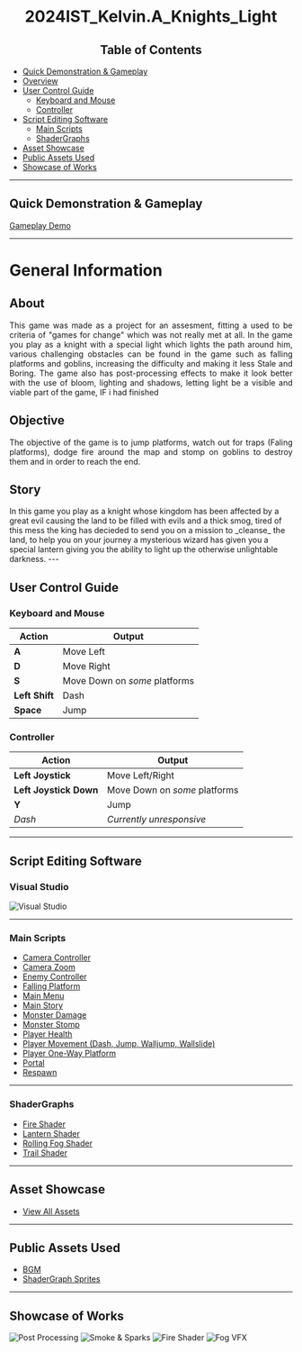 <h1 align="center">2024IST_Kelvin.A_Knights_Light</h1>

<h2 align="center">Table of Contents</h2>

- [Quick Demonstration & Gameplay](#quick-demonstration--gameplay)
- [Overview](#overview)
- [User Control Guide](#user-control-guide)
  - [Keyboard and Mouse](#keyboard-and-mouse)
  - [Controller](#controller)
- [Script Editing Software](#script-editing-software)
  - [Main Scripts](#main-scripts)
  - [ShaderGraphs](#shadergraphs)
- [Asset Showcase](#asset-showcase)
- [Public Assets Used](#public-assets-used)
- [Showcase of Works](#showcase-of-works)

---

## Quick Demonstration & Gameplay

[Gameplay Demo](https://github.com/user-attachments/assets/b3b530ec-3bd9-42b2-b68c-0a961a1a589b)

---

# General Information
## About
<p align="justify">
This game was made as a project for an assesment, fitting a used to be criteria of "games for change" which was not really met at all. In the game you play as a knight with a special light which lights the path around him, various challenging obstacles can be found in the game such as falling platforms and goblins, increasing the difficulty and making it less Stale and Boring. The game also has post-processing effects to make it look better with the use of bloom, lighting and shadows, letting light be a visible and viable part of the game, IF i had finished
</p>

## Objective
<p align="justify">
  The objective of the game is to jump platforms, watch out for traps (Faling platforms), dodge fire around the map and stomp on goblins to destroy them and in order to reach the end.
</p>

## Story
<p align="justify">
</p> In this game you play as a knight whose kingdom has been affected by a great evil causing the land to be filled with evils and a thick smog, tired of this mess the king has decieded to send you on a mission to _cleanse_ the land, to help you on your journey a mysterious wizard has given you a special lantern giving you the ability to light up the otherwise unlightable darkness.
---

## User Control Guide

### Keyboard and Mouse

| Action        | Output                              |
| ------------- | ----------------------------------- |
| **A**         | Move Left                           |
| **D**         | Move Right                          |
| **S**         | Move Down on *some* platforms       |
| **Left Shift**| Dash                                |
| **Space**     | Jump                                |

### Controller

| Action                     | Output                              |
| --------------------------- | ----------------------------------- |
| **Left Joystick**           | Move Left/Right                     |
| **Left Joystick Down**      | Move Down on *some* platforms       |
| **Y**                       | Jump                                |
| *Dash*                      | *Currently unresponsive*            |

---

## Script Editing Software

### Visual Studio

![Visual Studio](https://github.com/user-attachments/assets/7f95c7b2-96c0-469b-8fa8-c2487bc9178c)

---

### Main Scripts

- [Camera Controller](https://github.com/TempeHS/2024IST_Kelvin.A_Knights.Light/blob/main/My%20project/Assets/Scripts/Cameracontroller.cs)
- [Camera Zoom](https://github.com/TempeHS/2024IST_Kelvin.A_Knights.Light/blob/main/My%20project/Assets/Scripts/CameraZoom.cs)
- [Enemy Controller](https://github.com/TempeHS/2024IST_Kelvin.A_Knights.Light/blob/main/My%20project/Assets/Scripts/EnemyController.cs)
- [Falling Platform](https://github.com/TempeHS/2024IST_Kelvin.A_Knights.Light/blob/main/My%20project/Assets/Scripts/FallingPlatform.cs)
- [Main Menu](https://github.com/TempeHS/2024IST_Kelvin.A_Knights.Light/blob/main/My%20project/Assets/Scripts/MainStory.cs)
- [Main Story](https://github.com/TempeHS/2024IST_Kelvin.A_Knights.Light/blob/main/My%20project/Assets/Scripts/MainStory.cs)
- [Monster Damage](https://github.com/TempeHS/2024IST_Kelvin.A_Knights.Light/blob/main/My%20project/Assets/Scripts/MonsterDamage.cs)
- [Monster Stomp](https://github.com/TempeHS/2024IST_Kelvin.A_Knights.Light/blob/main/My%20project/Assets/Scripts/MonsterStomp.cs)
- [Player Health](https://github.com/TempeHS/2024IST_Kelvin.A_Knights.Light/blob/main/My%20project/Assets/Scripts/PlayerHealth.cs)
- [Player Movement (Dash, Jump, Walljump, Wallslide)](https://github.com/TempeHS/2024IST_Kelvin.A_Knights.Light/blob/main/My%20project/Assets/Scripts/PlayerMovement.cs)
- [Player One-Way Platform](https://github.com/TempeHS/2024IST_Kelvin.A_Knights.Light/blob/main/My%20project/Assets/Scripts/PlayerOneWayPlatform.cs)
- [Portal](https://github.com/TempeHS/2024IST_Kelvin.A_Knights.Light/blob/main/My%20project/Assets/Scripts/Portal.cs)
- [Respawn](https://github.com/TempeHS/2024IST_Kelvin.A_Knights.Light/blob/main/My%20project/Assets/Scripts/RespawnScript.cs)

---

### ShaderGraphs

- [Fire Shader](https://github.com/TempeHS/2024IST_Kelvin.A_Knights.Light/blob/main/My%20project/Assets/Shaders/FireShader.shadergraph)
- [Lantern Shader](https://github.com/TempeHS/2024IST_Kelvin.A_Knights.Light/blob/main/My%20project/Assets/Shaders/LanternTrail.shadergraph)
- [Rolling Fog Shader](https://github.com/TempeHS/2024IST_Kelvin.A_Knights.Light/blob/main/My%20project/Assets/Shaders/RollingFog.shadergraph)
- [Trail Shader](https://github.com/TempeHS/2024IST_Kelvin.A_Knights.Light/blob/main/My%20project/Assets/Shaders/Trail.shadergraph)

---

## Asset Showcase

- [View All Assets](https://github.com/TempeHS/2024IST_Kelvin.A_Knights.Light/tree/main/My%20project/Assets/Sprite)

---

## Public Assets Used

- [BGM](https://assetstore.unity.com/packages/audio/music/absolutely-free-music-4883)
- [ShaderGraph Sprites](https://assetstore.unity.com/packages/essentials/tutorial-projects/happy-harvest-2d-sample-project-259218)

---

## Showcase of Works

![Post Processing](https://github.com/user-attachments/assets/6a2f9842-49d7-496c-88e8-5a3adddda8da)
![Smoke & Sparks](https://github.com/user-attachments/assets/262434d6-8281-4a63-9214-79de870f2ce6)
![Fire Shader](https://github.com/user-attachments/assets/b67c547f-0fb0-484e-95a5-b6635df883c9)
![Fog VFX](https://github.com/user-attachments/assets/fb316b80-9147-4a8a-bfb5-8f8b37d856ff)



